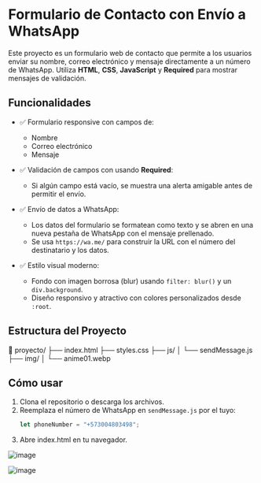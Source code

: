 # Formulario de Contacto con Envío a WhatsApp

Este proyecto es un formulario web de contacto que permite a los usuarios enviar su nombre, correo electrónico y mensaje directamente a un número de WhatsApp. Utiliza **HTML**, **CSS**, **JavaScript** y **Required** para mostrar mensajes de validación.

## Funcionalidades

- ✅ Formulario responsive con campos de:
  - Nombre
  - Correo electrónico
  - Mensaje

- ✅ Validación de campos con usando **Required**:
  - Si algún campo está vacío, se muestra una alerta amigable antes de permitir el envío.

- ✅ Envío de datos a WhatsApp:
  - Los datos del formulario se formatean como texto y se abren en una nueva pestaña de WhatsApp con el mensaje prellenado.
  - Se usa `https://wa.me/` para construir la URL con el número del destinatario y los datos.

- ✅ Estilo visual moderno:
  - Fondo con imagen borrosa (blur) usando `filter: blur()` y un `div.background`.
  - Diseño responsivo y atractivo con colores personalizados desde `:root`.

## Estructura del Proyecto

📁 proyecto/
├── index.html
├── styles.css
├── js/
│ └── sendMessage.js
├── img/
│ └── anime01.webp

## Cómo usar

1. Clona el repositorio o descarga los archivos.
2. Reemplaza el número de WhatsApp en `sendMessage.js` por el tuyo:
   ```js
   let phoneNumber = "+573004803498";
3. Abre index.html en tu navegador.

![image](https://github.com/user-attachments/assets/cccad54d-5978-4d4d-a479-4068f9176bb5)

![image](https://github.com/user-attachments/assets/08019bc8-e9de-4133-b553-f94c55062b40)



